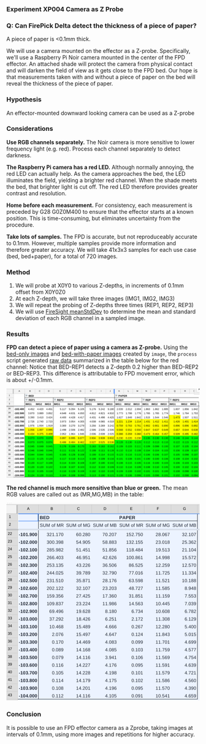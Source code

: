 ### Experiment XP004 Camera as Z Probe

### Q: Can FirePick Delta detect the thickness of a piece of paper?

A piece of paper is <0.1mm thick. 

We will use a camera mounted on the effector as a Z-probe. Specifically,
we'll use a Raspberry Pi Noir camera mounted in the center of the 
FPD effector. An attached shade will protect the camera from physical
contact and will darken the field of view as it gets close to the FPD bed.
Our hope is that measurements taken with and without a piece of paper on
the bed will reveal the thickness of the piece of paper.

### Hypothesis
An effector-mounted downward looking camera can be used as a Z-probe

### Considerations

**Use RGB channels separately.**
The Noir camera is more sensitive to lower frequency light (e.g. red). 
Process each channel separately to detect darkness.

**The Raspberry Pi camera has a red LED.**
Although normally annoying, the red LED can actually help. As the camera
approaches the bed, the LED illuminates the field, yielding a brighter red channel.
When the shade meets the bed, that brighter light is cut off. The red LED therefore
provides greater contrast and resolution.

**Home before each measurement.**
For consistency, each measurement is preceded by G28 G0Z0M400 to ensure that the
effector starts at a known position. This is time-consuming, but eliminates uncertainty 
from the procedure.

**Take lots of samples.**
The FPD is accurate, but not reproduceably accurate to 0.1mm. However, multiple samples
provide more information and therefore greater accuracy. We will take 41x3x3 samples for
each use case (bed, bed+paper), for a total of 720 images.

### Method
1. We will probe at X0Y0 to various Z-depths, in increments of 0.1mm offset from X0Y0Z0
1. At each Z-depth, we will take three images (IMG1, IMG2, IMG3)
1. We will repeat the probing of Z-depths three times (REP1, REP2, REP3)
1. We will use [FireSight meanStdDev](https://github.com/firepick1/FireSight/wiki/op-meanStdDev) to determine the mean and standard deviation of each RGB channel in a sampled image.

### Results

**FPD can detect a piece of paper using a camera as Z-probe.**
Using the [bed-only images](img-bed) and [bed-with-paper images](img-paper) created by `image`, 
the `process` script generated [raw data](meanstddev.csv) summarized in the table below for the red channel:
Notice that BED-REP1 detects a Z-depth 0.2 higher than BED-REP2 or BED-REP3. 
This difference is attributable to FPD movement error, which is about +/-0.1mm.

<img src="XP004-table.png"/>

**The red channel is much more sensitive than blue or green.**
The mean RGB values are called out as (MR,MG,MB) in the table:

<img src = "XP004-rgb.png"/>

### Conclusion
It is possible to use an FPD effector camera as a Zprobe, taking images at intervals of 0.1mm,
using more images and repetitions for higher accuracy.






